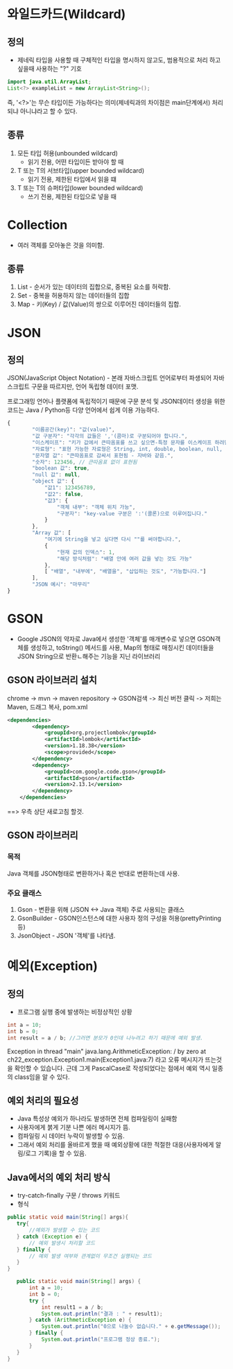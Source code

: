 # 와일드카드(Wildcard)
## 정의
- 제네릭 타입을 사용할 때 구체적인 타입을 명시하지 않고도, 범용적으로 처리 하고 싶을때 사용하는 "?" 기호

```java
import java.util.ArrayList;
List<?> exampleList = new ArrayList<String>();
```

즉, '<?>'는 무슨 타입이든 가능하다는 의미(제네릭과의 차이점은 main단계에서) 처리되냐 아니냐라고 할 수 있다.

## 종류 
1. 모든 타입 허용(unbounded wildcard)
    - 읽기 전용, 어떤 타입이든 받아야 할 때
2. T 또는 T의 서브타입(upper bounded wildcard)
   - 읽기 전용, 제한된 타입에서 읽을 떄
3. T 또는 T의 슈퍼타입(lower bounded wildcard)
   - 쓰기 전용, 제한된 타입으로 넣을 때

# Collection
- 여러 객체를 모아놓은 것을 의미함.

## 종류
1. List - 순서가 있는 데이터의 집합으로, 중복된 요소를 허락함.
2. Set - 중복을 허용하지 않는 데이터들의 집합
3. Map - 키(Key) / 값(Value)의 쌍으로 이루어진 데이터들의 집합.

# JSON
## 정의
JSON(JavaScript Object Notation) - 본래 자바스크립트 언어로부터 파생되어
자바스크립트 구문을 따르지만, 언어 독립형 데이터 포맷.

프로그래밍 언어나 플랫폼에 독립적이기 때문에 구문 분석 및 JSON데이터 생성을 위한 코드는
Java / Python등 다양 언어에서 쉽게 이용 가능하다.
```js 
{
        "이름공간(key)": "값(value)",
        "값 구분자": "각각의 값들은 ','(콤마)로 구분되어야 합니다.",
        "이스케이프": "키가 값에서 큰따옴표를 쓰고 싶으면-특정 문자를 이스케이프 하려면- \" 처럼 문자 앞에 역슬래시를 붙입니다.",
        "자료형": "표현 가능한 자료형은 String, int, double, boolean, null, object, array 6개 입니다.",
        "문자열 값": "큰따옴표로 감싸서 표현됨 - 자바와 같음.",
        "숫자": 123456, // 큰따옴표 없이 표현됨
        "boolean 값": true,
        "null 값": null,
        "object 값": {
            "값1": 123456789,
            "값2": false,
            "값3": {
                "객체 내부": "객체 위치 가능",
                "구분자": "key-value 구분은 ':'(콜론)으로 이루어집니다."
            }
        },
        "Array 값": [
            "여기에 String을 넣고 싶다면 다시 ""를 써야합니다.",
            {
                "현재 값의 인덱스": 1,
                "해당 방식처럼": "배열 안에 여러 값을 넣는 것도 가능"
            },
            [ "배열", "내부에", "배열을", "삽입하는 것도", "가능합니다."]
        ],
        "JSON 예시": "마무리"
}
```
# GSON
- Google JSON의 약자로 Java에서 생성한 '객체'를 매개변수로 넣으면 GSON객체를 생성하고,
toString() 메서드를 사용, Map의 형태로 매칭시킨 데이터들을 JSON String으로 반환ㄴ해주는 기능을 지닌 라이브러리

## GSON 라이브러리 설치
chrome -> mvn -> maven repository -> GSON검색 -> 최신 버전 클릭
->  저희는 Maven, 드래그 복사, pom.xml
```xml
<dependencies>
        <dependency>
            <groupId>org.projectlombok</groupId>
            <artifactId>lombok</artifactId>
            <version>1.18.38</version>
            <scope>provided</scope>
        </dependency>
        <dependency>
            <groupId>com.google.code.gson</groupId>
            <artifactId>gson</artifactId>
            <version>2.13.1</version>
        </dependency>
    </dependencies>
```
==> 우측 상단 새로고침 할것.

## GSON 라이브러리 
### 목적
Java 객체를 JSON형태로 변환하거나 혹은 반대로 변환하는데 사용.
### 주요 클래스
1. Gson - 변환을 위해 (JSON <-> Java 객체) 주로 사용되는 클래스
2. GsonBuilder - GSON인스턴스에 대한 사용자 정의 구성을 허용(prettyPrinting 등)
3. JsonObject - JSON '객체'를 나타냄.

# 예외(Exception)
## 정의 
- 프로그램 실행 중에 발생하는 비정상적인 상황
```java
int a = 10;
int b = 0;
int result = a / b; //그러면 분모가 0인데 나누려고 하기 때문에 예외 발생.
```

Exception in thread "main" java.lang.ArithmeticException: / by zero
at ch22_exception.Exception1.main(Exception1.java:7) 라고 오류 메시지가 뜨는것을 
확인할 수 있습니다. 근데 그게  PascalCase로 작성되었다는 점에서 예외 역시 일종의 class임을 알 수 있다.

## 예외 처리의 필요성
- Java 특성상 예외가 하나라도 발생하면 전체 컴파일링이 실패함
- 사용자에게 붉게 기분 나쁜 에러 메시지가 뜸.
- 컴파일링 시 데이터 누락이 발생할 수 있음.
- 그래서 예외 처리를 올바르게 했을 때 예외상황에 대한 적절한 대응(사용자에게 알림/로그 기록)을 할 수 있음.

## Java에서의 예외 처리 방식
- try-catch-finally 구문 / throws 키워드
- 형식
```java
public static void main(String[] args){
   try{
       //예외가 발생할 수 있는 코드
   } catch (Exception e) {
       // 예외 발생시 처리할 코드
   } finally {
       // 예외 발생 여부와 관계없이 무조건 실행되는 코드
   }
}

   public static void main(String[] args) {
       int a = 10;
       int b = 0;
       try {
           int result1 = a / b;
           System.out.println("결과 : " + result1);
       } catch (ArithmeticException e) {
           System.out.println("0으로 나눌수 없습니다." + e.getMessage());
       } finally {
           System.out.println("프로그램 정상 종료.");
       }
   }
}
```